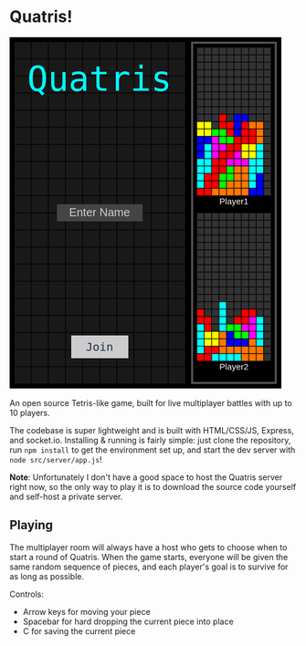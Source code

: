 # Quatris!
![Demo Img](/media/quatris.png)

An open source Tetris-like game, built for live multiplayer battles with up to 10 players.

The codebase is super lightweight and is built with HTML/CSS/JS, Express, and socket.io. 
Installing & running is fairly simple: just clone the repository, run `npm install` to get
the environment set up, and start the dev server with `node src/server/app.js`!

**Note**: Unfortunately I don't have a good space to host the Quatris server right now,
so the only way to play it is to download the source code yourself and self-host a private server.

## Playing
The multiplayer room will always have a host who gets to choose when to start a round of
Quatris. When the game starts, everyone will be given the same random sequence of
pieces, and each player's goal is to survive for as long as possible.

Controls:
* Arrow keys for moving your piece
* Spacebar for hard dropping the current piece into place
* C for saving the current piece
